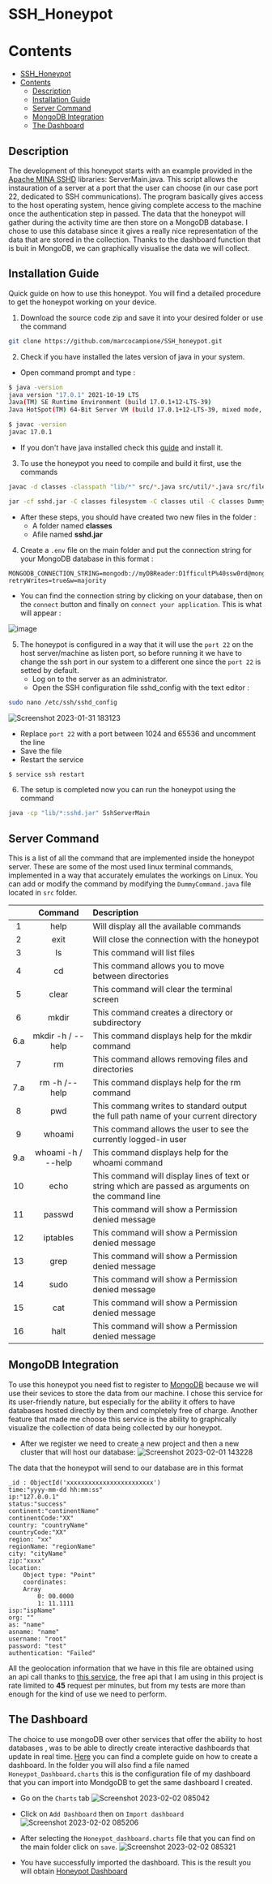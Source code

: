# SSH_Honeypot

# Contents
 
- [SSH\_Honeypot](#ssh_honeypot)
- [Contents](#contents)
	- [Description](#description)
	- [Installation Guide](#installation-guide)
	- [Server Command](#server-command)
	- [MongoDB Integration](#mongodb-integration)
	- [The Dashboard](#the-dashboard)



## Description
The development of this honeypot starts with an example provided in the [Apache MINA SSHD](https://github.com/apache/mina-sshdApaMINA) libraries: ServerMain.java. This script allows the instauration of a server at a port that the user can choose (in our case port 22, dedicated to SSH communications). The program basically gives access to the host operating system, hence giving complete access to the machine once the authentication step in passed. 
The data that the honeypot will gather during the activity time are then store on a MongoDB database. I chose to use this database since it gives a really nice representation of the data that are stored in the collection. Thanks to the dashboard function that is buit in MongoDB, we can graphically visualise the data we will collect.

## Installation Guide
Quick guide on how to use this honeypot.  You will find a detailed procedure to get the honeypot working on your device.

1. Download the source code zip and save it into your desired folder or use the command 
```bash 
git clone https://github.com/marcocampione/SSH_honeypot.git 
```

2. Check if you have installed the lates version of java in your system.
- Open command prompt and type : 
```bash
$ java -version
java version "17.0.1" 2021-10-19 LTS
Java(TM) SE Runtime Environment (build 17.0.1+12-LTS-39)
Java HotSpot(TM) 64-Bit Server VM (build 17.0.1+12-LTS-39, mixed mode, sharing)

$ javac -version
javac 17.0.1
```
- If you don't have java installed check this [guide](https://docs.oracle.com/en/java/javase/19/install/overview-jdk-installation.html#GUID-8677A77F-231A-40F7-98B9-1FD0B48C346A) and install it. 

3. To use the honeypot you need to compile and build it first, use the commands
```bash 
javac -d classes -classpath "lib/*" src/*.java src/util/*.java src/filesystem/*.java
```

```bash
jar -cf sshd.jar -C classes filesystem -C classes util -C classes DummyCommand.class -C classes SshServerMain.class
```

- After these steps, you should have created two new files in the folder :
	- A folder named **classes**
	- Afile named **sshd.jar**

4. Create a `.env` file on the main folder and put the connection string for your MongoDB database in this format :
```
MONGODB_CONNECTION_STRING=mongodb://myDBReader:D1fficultP%40ssw0rd@mongodb0.example.com/?retryWrites=true&w=majority
```
- You can find the connection string by clicking on your database, then on the `connect` button and finally on `connect your application`. This is what will appear : 

![image](https://user-images.githubusercontent.com/38539173/215849120-a6c65376-c47f-41b8-b1e8-629aeb20583d.png)

5. The honeypot is configured in a way that it will use the `port 22` on the host server/machine as listen port, so before running it we have to change the ssh port in our system to a different one since the `port 22` is setted by default. 
	-  Log on to the server as an administrator.
	-  Open the SSH configuration file sshd_config with the text editor :
```bash 
sudo nano /etc/ssh/sshd_config
```

![Screenshot 2023-01-31 183123](https://user-images.githubusercontent.com/38539173/215848779-206d4feb-3c7a-4de2-b364-f45f3dcd1b96.png)

- Replace `port 22` with a port between 1024 and 65536 and uncomment the line
- Save the file
- Restart the service
```bash 
$ service ssh restart
```

6. The setup is completed now you can run the honeypot using the command
```bash 
java -cp "lib/*:sshd.jar" SshServerMain
```

## Server Command
This is a list of all the command that are implemented inside the honeypot server. These are some of the most used linux terminal commands, implemented in a way that accurately emulates the workings on Linux. You can add or modify the command by modifying the `DummyCommand.java` file located in `src` folder. 

|     |      Command       | Description                                                                                         |
|:---:|:------------------:|:--------------------------------------------------------------------------------------------------- |
|  1  |        help        | Will display all the available commands                                                             |
|  2  |        exit        | Will close the connection with the honeypot                                                         |
|  3  |         ls         | This command will list files                                                                        |
|  4  |         cd         | This command allows you to move between directories                                                 |
|  5  |       clear        | This command will clear the terminal screen                                                         |
|  6  |       mkdir        | This command creates a directory or subdirectory                                                    |
| 6.a | mkdir -h / --help  | This command displays help for the mkdir command                                                    |
|  7  |         rm         | This command allows removing files and directories                                                  |
| 7.a |   rm -h /--help    | This command displays help for the rm command                                                       |
|  8  |        pwd         | This commang writes to standard output the full path name of your current directory                 |
|  9  |       whoami       | This command allows the user to see the currently logged-in user                                    |
| 9.a | whoami -h / --help | This command displays help for the whoami command                                                   |
| 10  |        echo        | This command will display lines of text or string which are passed as arguments on the command line |
| 11  |       passwd       | This command will show a Permission denied message                                                  |
| 12  |      iptables      | This command will show a Permission denied message                                                  |
| 13  |        grep        | This command will show a Permission denied message                                                  |
| 14  |        sudo        | This command will show a Permission denied message                                                  |
| 15  |        cat         | This command will show a Permission denied message                                                  |
| 16  |        halt        | This command will show a Permission denied message                                                  |

## MongoDB Integration
To use this honeypot you need fist to register to [MongoDB](https://www.mongodb.com/) because we will use their sevices to store the data from our machine. I chose this service for its user-friendly nature, but especially for the ability it offers to have databases hosted directly by them and completely free of charge. Another feature that made me choose this service is the ability to graphically visualize the collection of data being collected by our honeypot.

- After we register we need to create a new project and then a new cluster that will host our database: 
![Screenshot 2023-02-01 143228](https://user-images.githubusercontent.com/38539173/216057330-505405f2-2b14-4fcd-abbf-0495f43ecc6e.png)
 
The data that the honeypot will send to our database are in this format

```
_id : ObjectId('xxxxxxxxxxxxxxxxxxxxxxxx')
time:"yyyy-mm-dd hh:mm:ss"
ip:"127.0.0.1"
status:"success"
continent:"continentName"
continentCode:"XX"
country: "countryName"
countryCode:"XX"
region: "xx"
regionName: "regionName"
city: "cityName"
zip:"xxxx"
location: 
	Object type: "Point"
	coordinates:
	Array 
		0: 00.0000
		1: 11.1111
isp:"ispName"
org: ""
as: "name"
asname: "name"
username: "root"
password: "test"
authentication: "Failed"
```

All the geolocation information that we have in this file are obtained using an api call thanks to [this service](https://ip-api.com/), the free api that I am using in this project is rate limited to **45** request per minutes, but from my tests are more than enough for the kind of use we need to perform.

## The Dashboard

The choice to use mongoDB over other services that offer the ability to host databases , was to be able to directly create interactive dashboards that update in real time. [Here](https://www.mongodb.com/docs/charts/tutorial/movie-details/create-dashboard/) you can find a complete guide on how to create a dashboard. 
In the folder you will also find a file named `Honeypot_Dashboard.charts` this is the configuration file of my dashboard that you can import into MondgoDB to get the same dashboard I created. 

- Go on the `Charts` tab
![Screenshot 2023-02-02 085042](https://user-images.githubusercontent.com/38539173/216264366-6ec7780d-758a-4b08-b029-505c153eb77b.png)

- Click on `Add Dashboard` then on `Import dashboard`
![Screenshot 2023-02-02 085206](https://user-images.githubusercontent.com/38539173/216264370-ac676e7d-2357-40ec-a039-30e79e57db8b.png)

- After selecting the `Honeypot_dashboard.charts` file that you can find on the main folder click on `save`. 
![Screenshot 2023-02-02 085321](https://user-images.githubusercontent.com/38539173/216264371-799b1094-48dc-4c09-902a-510294298bd3.png)

- You have successfully imported the dashboard. 
This is the result you will obtain [Honeypot Dashboard](https://tinyurl.com/HoneypotDashboard) 
